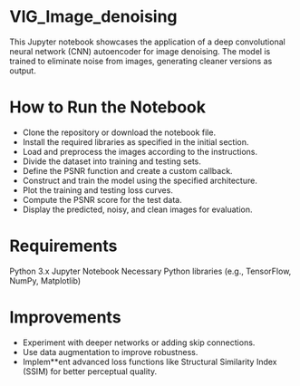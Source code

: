# VlG_Image_denoising
This Jupyter notebook showcases the application of a deep convolutional neural network (CNN) autoencoder for image denoising. The model is 
trained to eliminate noise from images, generating cleaner versions as output.

# How to Run the Notebook

* Clone the repository or download the notebook file.
* Install the required libraries as specified in the initial section.
* Load and preprocess the images according to the instructions.
* Divide the dataset into training and testing sets.
* Define the PSNR function and create a custom callback.
* Construct and train the model using the specified architecture.
* Plot the training and testing loss curves.
* Compute the PSNR score for the test data.
* Display the predicted, noisy, and clean images for evaluation.

# Requirements
Python 3.x
Jupyter Notebook
Necessary Python libraries (e.g., TensorFlow, NumPy, Matplotlib)

# Improvements
* Experiment with deeper networks or adding skip connections.
* Use data augmentation to improve robustness.
* Implem**ent advanced loss functions like Structural Similarity Index (SSIM) for better perceptual quality.



